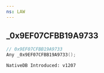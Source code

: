 ```yaml
---
ns: LAW
---
```

## _0x9EF07CFBB19A9733

```c
// 0x9EF07CFBB19A9733
Any _0x9EF07CFBB19A9733();
```

```
NativeDB Introduced: v1207
```

